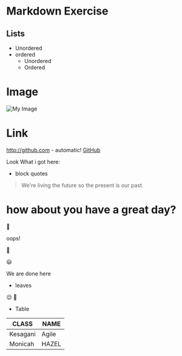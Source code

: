 # Markdown Exercise
## Lists
* Unordered
* ordered
   * Unordered
   * Ordered 
# Image
![My Image](https://media.licdn.com/mpr/mpr/shrinknp_200_200/AAEAAQAAAAAAAAKLAAAAJDRkM2M0YWE5LWJiNzgtNGRjNy04MTE0LTZmMjBmYjJkZTQxYw.jpg)


# Link

http://github.com - automatic!
[GitHub](https://guides.github.com/features/mastering-markdown/)


Look What i got here: 
* block quotes

> We're living the future so
> the present is our past.

# how about you have a great day?

:poop:

oops!

:shit:

:smiley:

We are done here 
* leaves

:relieved:
:runner:

* Table

| CLASS | NAME |
--------|-------
|Kesagani| Agile|
|Monicah| HAZEL|



